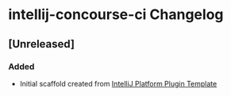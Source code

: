 <!-- Keep a Changelog guide -> https://keepachangelog.com -->

# intellij-concourse-ci Changelog

## [Unreleased]
### Added
- Initial scaffold created from [IntelliJ Platform Plugin Template](https://github.com/JetBrains/intellij-platform-plugin-template)

